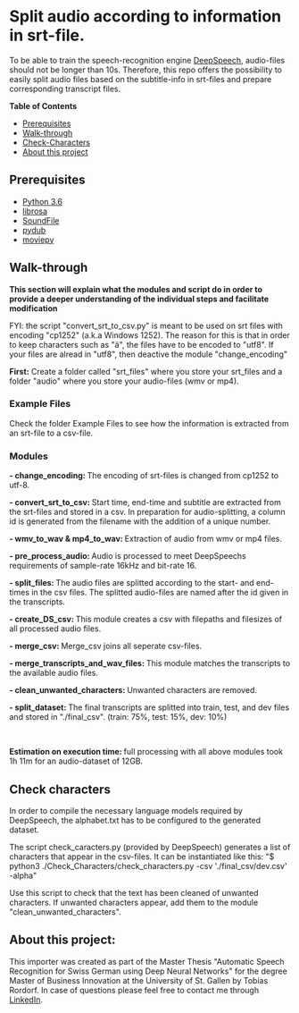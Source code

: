 # Split audio according to information in srt-file.

To be able to train the speech-recognition engine <a href='https://github.com/mozilla/DeepSpeech'> DeepSpeech</a>, audio-files should not be longer than 10s.
Therefore, this repo offers the possibility to easily split audio files based on the subtitle-info in srt-files and prepare corresponding transcript files.


**Table of Contents**

- [Prerequisites](#prerequisites)
- [Walk-through](#walk-through)
- [Check-Characters](#Check-Characters)
- [About this project](#About-this-project)


## Prerequisites

* [Python 3.6](https://www.python.org/)
* [librosa](https://librosa.github.io/librosa/)
* [SoundFile](https://pypi.org/project/SoundFile/)
* [pydub](https://pypi.org/project/pydub/)
* [moviepy](https://zulko.github.io/moviepy/)


## Walk-through

<b>This section will explain what the modules and script do in order to provide a deeper understanding of the individual steps and facilitate modification</b>

FYI: the script "convert_srt_to_csv.py" is meant to be used on srt files with encoding "cp1252" (a.k.a Windows 1252). The reason for this is that in order to keep characters such as "ä", the files have to be encoded to "utf8". If your files are alread in "utf8", then deactive the module "change_encoding"

<b>First:</b> Create a folder called "srt_files" where you store your srt_files and a folder "audio" where you store your audio-files (wmv or mp4).

### Example Files

<p> Check the folder Example Files to see how the information is extracted from an srt-file to a csv-file.</p>

### Modules
<p><b>- change_encoding: </b>The encoding of srt-files is changed from cp1252 to utf-8.</p>
<p><b>- convert_srt_to_csv: </b>Start time, end-time and subtitle are extracted from the srt-files and stored in a csv. In preparation for audio-splitting, a column id is generated from the filename with the addition of a unique number.</p>
<p><b>- wmv_to_wav & mp4_to_wav: </b>Extraction of audio from wmv or mp4 files.</p>
<p><b>- pre_process_audio: </b>Audio is processed to meet DeepSpeechs requirements of sample-rate 16kHz and bit-rate 16.</p>
<p><b>- split_files: </b>The audio files are splitted according to the start- and end-times in the csv files. The splitted audio-files are named after the id given in the transcripts.</p>
<p><b>- create_DS_csv: </b>This module creates a csv with filepaths and filesizes of all processed audio files. </p>
<p><b>- merge_csv: </b>Merge_csv joins all seperate csv-files.</p>
<p><b>- merge_transcripts_and_wav_files: </b>This module matches the transcripts to the available audio files.</p>
<p><b>- clean_unwanted_characters: </b>Unwanted characters are removed.</p>
<p><b>- split_dataset: </b>The final transcripts are splitted into train, test, and dev files and stored in "./final_csv". (train: 75%, test: 15%, dev: 10%)</p>
<br>
<p><b>Estimation on execution time: </b>full processing with all above modules took 1h 11m for an audio-dataset of 12GB.</p>

## Check characters

<p> In order to compile the necessary language models required by DeepSpeech, the alphabet.txt has to be configured to the generated dataset.</p>
<p> The script check_caracters.py (provided by DeepSpeech) generates a list of characters that appear in the csv-files. It can be instantiated like this: "$ python3 ./Check_Characters/check_characters.py -csv './final_csv/dev.csv' -alpha"</p>
<p> Use this script to check that the text has been cleaned of unwanted characters. If unwanted characters appear, add them to the module "clean_unwanted_characters".</p>

## About this project:

<p>This importer was created as part of the Master Thesis "Automatic Speech Recognition for Swiss German using Deep Neural Networks" for the degree Master of Business Innovation at the University of St. Gallen by Tobias Rordorf. In case of questions please feel free to contact me through <a href='https://www.linkedin.com/in/tobiasrordorf/'>LinkedIn</a>.
